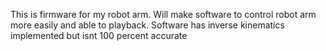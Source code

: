This is firmware for my robot arm. Will make software to control robot arm more easily and able to playback. Software has inverse kinematics implemented but isnt 100 percent accurate
